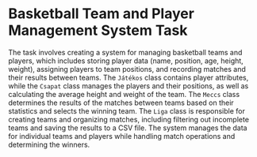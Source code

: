 # Basketball Team and Player Management System Task

The task involves creating a system for managing basketball teams and players, which includes storing player data (name, position, age, height, weight), assigning players to team positions, and recording matches and their results between teams. The `Játékos` class contains player attributes, while the `Csapat` class manages the players and their positions, as well as calculating the average height and weight of the team. The `Meccs` class determines the results of the matches between teams based on their statistics and selects the winning team. The `Liga` class is responsible for creating teams and organizing matches, including filtering out incomplete teams and saving the results to a CSV file. The system manages the data for individual teams and players while handling match operations and determining the winners.
